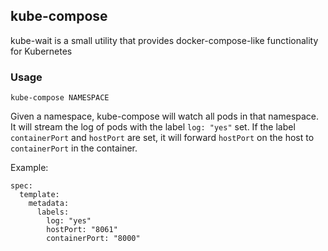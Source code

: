 ## kube-compose
kube-wait is a small utility that provides docker-compose-like functionality for Kubernetes

### Usage

```
kube-compose NAMESPACE
```

Given a namespace, kube-compose will watch all pods in that namespace.
It will stream the log of pods with the label `log: "yes"` set.
If the label `containerPort` and `hostPort` are set, it will forward `hostPort`
on the host to `containerPort` in the container.

Example:

```
spec:
  template:
    metadata:
      labels:
        log: "yes"
        hostPort: "8061"
        containerPort: "8000"
```

